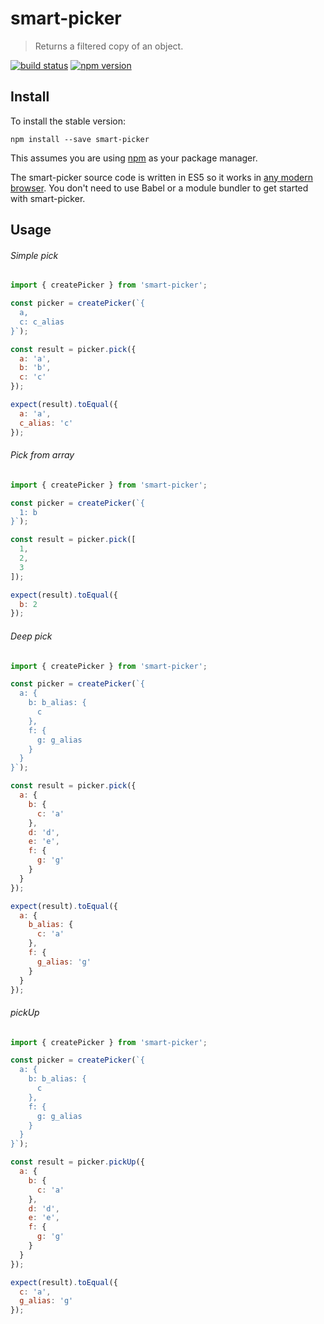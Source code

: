 # smart-picker

> Returns a filtered copy of an object.

[![build status](https://img.shields.io/travis/solodii/smart-picker/master.svg?style=flat-square)](https://travis-ci.org/solodii/smart-picker)
[![npm version](https://img.shields.io/npm/v/smart-picker.svg?style=flat-square)](https://www.npmjs.com/package/smart-picker)

## Install

To install the stable version:

```
npm install --save smart-picker
```

This assumes you are using [npm](https://www.npmjs.com/) as your package manager.  

The smart-picker source code is written in ES5 so it works in [any modern browser](http://caniuse.com/#feat=es5). You don't need to use Babel or a module bundler to get started with smart-picker.

## Usage

###### Simple pick

```js
import { createPicker } from 'smart-picker';

const picker = createPicker(`{
  a,
  c: c_alias
}`);

const result = picker.pick({
  a: 'a',
  b: 'b',
  c: 'c'
});

expect(result).toEqual({
  a: 'a',
  c_alias: 'c'
});
```

###### Pick from array

```js
import { createPicker } from 'smart-picker';

const picker = createPicker(`{
  1: b
}`);

const result = picker.pick([
  1,
  2,
  3
]);

expect(result).toEqual({
  b: 2
});
```

###### Deep pick

```js
import { createPicker } from 'smart-picker';

const picker = createPicker(`{
  a: {
    b: b_alias: {
      c
    },
    f: {
      g: g_alias
    }
  }
}`);

const result = picker.pick({
  a: {
    b: {
      c: 'a'
    },
    d: 'd',
    e: 'e',
    f: {
      g: 'g'
    }
  }
});

expect(result).toEqual({
  a: {
    b_alias: {
      c: 'a'
    },
    f: {
      g_alias: 'g'
    }
  }
});
```

###### pickUp

```js
import { createPicker } from 'smart-picker';

const picker = createPicker(`{
  a: {
    b: b_alias: {
      c
    },
    f: {
      g: g_alias
    }
  }
}`);

const result = picker.pickUp({
  a: {
    b: {
      c: 'a'
    },
    d: 'd',
    e: 'e',
    f: {
      g: 'g'
    }
  }
});

expect(result).toEqual({
  c: 'a',
  g_alias: 'g'
});
```